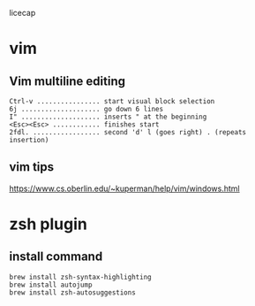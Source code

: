 licecap

# vim 
## Vim multiline editing
```
Ctrl-v ................ start visual block selection
6j .................... go down 6 lines
I" .................... inserts " at the beginning
<Esc><Esc> ............ finishes start
2fdl. ................. second 'd' l (goes right) . (repeats insertion)
```
## vim tips
https://www.cs.oberlin.edu/~kuperman/help/vim/windows.html

# zsh plugin

## install command

```
brew install zsh-syntax-highlighting
brew install autojump
brew install zsh-autosuggestions
```
